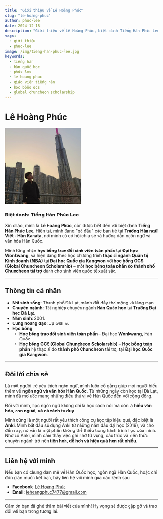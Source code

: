 ```yaml
---
title: "Giới thiệu về Lê Hoàng Phúc"
slug: "le-hoang-phuc"
author: phuc-lee
date: 2024-12-18
description: "Giới thiệu về Lê Hoàng Phúc, biệt danh Tiếng Hàn Phúc Lee."
tags:
  - giới thiệu
  - phuc-lee
image: /img/tieng-han-phuc-lee.jpg
keywords:
  - tiếng hàn
  - hàn quốc học
  - phúc lee
  - le hoang phuc
  - giáo viên tiếng hàn
  - học bổng gcs
  - global chuncheon scholarship
---
```


# Lê Hoàng Phúc

<div style={{ textAlign: 'center' }}>
  <img src="/img/tieng-han-phuc-lee.jpg" alt="Tiếng Hàn Phúc Lee" width="250" style={{ borderRadius: '5%' }} />
</div>

### Biệt danh: Tiếng Hàn Phúc Lee

Xin chào, mình là **Lê Hoàng Phúc**, còn được biết đến với biệt danh **Tiếng Hàn Phúc Lee**. Hiện tại, mình đang "gõ đầu" các bạn trẻ tại **Trường Hàn ngữ Việt - Hàn Kanata**, nơi mình có cơ hội chia sẻ và hướng dẫn ngôn ngữ và văn hóa Hàn Quốc.

Mình từng nhận **học bổng trao đổi sinh viên toàn phần** tại **Đại học Wonkwang**, và hiện đang theo học chương trình **thạc sĩ ngành Quản trị Kinh doanh (MBA)** tại **Đại học Quốc gia Kangwon** với **học bổng GCS (Global Chuncheon Scholarship)** – một **học bổng toàn phần do thành phố Chuncheon tài trợ** dành cho sinh viên quốc tế xuất sắc.

---

## Thông tin cá nhân

- **Nơi sinh sống**: Thành phố Đà Lạt, mảnh đất đầy thơ mộng và lãng mạn.
- **Chuyên ngành**: Tốt nghiệp chuyên ngành **Hàn Quốc học** tại **Trường Đại học Đà Lạt**.
- **Năm sinh**: 2001.
- **Cung hoàng đạo**: Cự Giải ♋.
- **Học bổng**:
  - **Học bổng trao đổi sinh viên toàn phần** – Đại học **Wonkwang**, Hàn Quốc.
  - **Học bổng GCS (Global Chuncheon Scholarship)** – **Học bổng toàn phần** hệ thạc sĩ do **thành phố Chuncheon** tài trợ, tại **Đại học Quốc gia Kangwon**.

---

## Đôi lời chia sẻ

Là một người trẻ yêu thích ngôn ngữ, mình luôn cố gắng giúp mọi người hiểu thêm về **ngôn ngữ và văn hóa Hàn Quốc**. Từ những ngày còn học tại Đà Lạt, mình đã mơ ước mang những điều thú vị về Hàn Quốc đến với cộng đồng.

Đối với mình, học ngôn ngữ không chỉ là học cách nói mà còn là **hiểu văn hóa, con người, và cả cách tư duy**.

Mình cũng là một người rất yêu thích công cụ học tập hiệu quả, đặc biệt là **Anki**. Mình bắt đầu sử dụng Anki từ những năm đầu đại học (2019), và cho đến nay, nó vẫn là một phần không thể thiếu trong hành trình học của mình. Nhờ có Anki, mình cảm thấy việc ghi nhớ từ vựng, cấu trúc và kiến thức chuyên ngành trở nên **tiện hơn, dễ hơn và hiệu quả hơn rất nhiều**.

---

## Liên hệ với mình

Nếu bạn có chung đam mê về Hàn Quốc học, ngôn ngữ Hàn Quốc, hoặc chỉ đơn giản muốn kết bạn, hãy liên hệ với mình qua các kênh sau:

- **Facebook**: [Lê Hoàng Phúc](https://www.facebook.com/tui.la.phuc747/)
- **Email**: [lehoangphuc7477@gmail.com](mailto:lehoangphuc7477@gmail.com)

---

Cảm ơn bạn đã ghé thăm bài viết của mình! Hy vọng sẽ được gặp gỡ và trao đổi với bạn trong tương lai.
